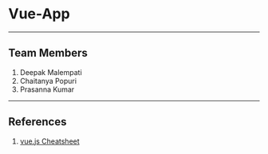 # Vue-App
<hr>

 ## Team Members

1. Deepak Malempati
1. Chaitanya Popuri
1. Prasanna Kumar
<hr>

## References

1. [vue.js Cheatsheet](https://www.vuemastery.com/pdf/Vue-Essentials-Cheat-Sheet.pdf)

